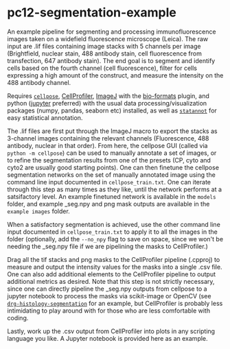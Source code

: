  # pc12-segmentation-example
 
An example pipeline for segmenting and processing immunofluorescence images taken on a widefield fluorescence microscope (Leica). The raw input are .lif files containing image stacks with 5 channels per image (Brightfield, nuclear stain, 488 antibody stain, cell fluorescence from transfection, 647 antibody stain). The end goal is to segment and identify cells based on the fourth channel (cell fluorescence), filter for cells expressing a high amount of the construct, and measure the intensity on the 488 antibody channel. 

Requires [``cellpose``](https://github.com/MouseLand/cellpose), [CellProfiler](https://cellprofiler.org/), [ImageJ](https://imagej.nih.gov/ij/download.html) with the [bio-formats](https://imagej.net/formats/bio-formats) plugin, and python ([jupyter](https://jupyter.org/) preferred) with the usual data processing/visualization packages (numpy, pandas, seaborn etc) installed, as well as [``statannot``](https://github.com/webermarcolivier/statannot) for easy statistical annotation.

The .lif files are first put through the ImageJ macro to export the stacks as 3-channel images containing the relevant channels (Fluorescence, 488 antibody, nuclear in that order). From here, the cellpose GUI (called via ``python -m cellpose``) can be used to manually annotate a set of images, or to refine the segmentation results from one of the presets (CP, cyto and cyto2 are usually good starting points). One can then finetune the cellpose segmentation networks on the set of manually annotated image using the command line input documented in ``cellpose_train.txt``. One can iterate through this step as many times as they like, until the network performs at a satsifactory level. An example finetuned network is available in the ``models`` folder, and example _seg.npy and png mask outputs are available in the ``example images`` folder.

When a satisfactory segmentation is achieved, use the other command line input documented in ``cellpose_train.txt`` to apply it to all the images in the folder (optionally, add the ``--no_npy`` flag to save on space, since we won't be needing the _seg.npy file if we are pipelining the masks to CellProfiler.) 

Drag all the tif stacks and png masks to the CellProfiler pipeline (.cpproj) to measure and output the intensity values for the masks into a single .csv file. One can also add additional elements to the CellProfiler pipeline to output additional metrics as desired. Note that this step is not strictly necessary, since one can directly pipeline the _seg.npy outputs from cellpose to a jupyter notebook to process the masks via scikit-image or OpenCV (see [``drg-histology-segmentation``](https://github.com/aofei-liu/drg-histology-segmentation) for an example, but CellProfiler is probably less intimidating to play around with for those who are less comfortable with coding. 

Lastly, work up the .csv output from CellProfiler into plots in any scripting language you like. A Jupyter notebook is provided here as an example.
